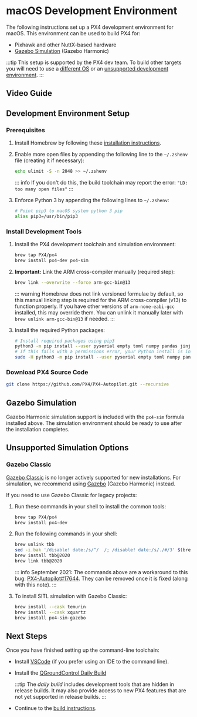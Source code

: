 # macOS Development Environment

The following instructions set up a PX4 development environment for macOS.
This environment can be used to build PX4 for:

- Pixhawk and other NuttX-based hardware
- [Gazebo Simulation](../sim_gazebo_gz/index.md) (Gazebo Harmonic)

:::tip
This setup is supported by the PX4 dev team.
To build other targets you will need to use a [different OS](../dev_setup/dev_env.md#supported-targets) or an [unsupported development environment](../advanced/community_supported_dev_env.md).
:::

## Video Guide

<lite-youtube videoid="tMbMGiMs1cQ" title="Setting up your PX4 development environment on macOS"/>

## Development Environment Setup

### Prerequisites

1. Install Homebrew by following these [installation instructions](https://brew.sh).

2. Enable more open files by appending the following line to the `~/.zshenv` file (creating it if necessary):

   ```sh
   echo ulimit -S -n 2048 >> ~/.zshenv
   ```

   ::: info
   If you don't do this, the build toolchain may report the error: `"LD: too many open files"`
   :::

3. Enforce Python 3 by appending the following lines to `~/.zshenv`:

   ```sh
   # Point pip3 to macOS system python 3 pip
   alias pip3=/usr/bin/pip3
   ```

### Install Development Tools

1. Install the PX4 development toolchain and simulation environment:

   ```sh
   brew tap PX4/px4
   brew install px4-dev px4-sim
   ```

2. **Important:** Link the ARM cross-compiler manually (required step):

   ```sh
   brew link --overwrite --force arm-gcc-bin@13
   ```

   ::: warning
   Homebrew does not link versioned formulae by default, so this manual linking step is required for the ARM cross-compiler (v13) to function properly.
   If you have other versions of `arm-none-eabi-gcc` installed, this may override them.
   You can unlink it manually later with `brew unlink arm-gcc-bin@13` if needed.
   :::

3. Install the required Python packages:

   ```sh
   # Install required packages using pip3
   python3 -m pip install --user pyserial empty toml numpy pandas jinja2 pyyaml pyros-genmsg packaging kconfiglib future jsonschema
   # If this fails with a permissions error, your Python install is in a system path - use this command instead:
   sudo -H python3 -m pip install --user pyserial empty toml numpy pandas jinja2 pyyaml pyros-genmsg packaging kconfiglib future jsonschema
   ```

### Download PX4 Source Code

```sh
git clone https://github.com/PX4/PX4-Autopilot.git --recursive
```

## Gazebo Simulation

Gazebo Harmonic simulation support is included with the `px4-sim` formula installed above.
The simulation environment should be ready to use after the installation completes.

## Unsupported Simulation Options

### Gazebo Classic

[Gazebo Classic](../sim_gazebo_classic/index.md) is no longer actively supported for new installations.
For simulation, we recommend using [Gazebo](../sim_gazebo_gz/index.md) (Gazebo Harmonic) instead.

If you need to use Gazebo Classic for legacy projects:

1. Run these commands in your shell to install the common tools:

   ```sh
   brew tap PX4/px4
   brew install px4-dev
   ```

1. Run the following commands in your shell:

   ```sh
   brew unlink tbb
   sed -i.bak '/disable! date:/s/^/  /; /disable! date:/s/./#/3' $(brew --prefix)/Library/Taps/homebrew/homebrew-core/Formula/tbb@2020.rb
   brew install tbb@2020
   brew link tbb@2020
   ```

   ::: info
   September 2021: The commands above are a workaround to this bug: [PX4-Autopilot#17644](https://github.com/PX4/PX4-Autopilot/issues/17644).
   They can be removed once it is fixed (along with this note).
   :::

1. To install SITL simulation with Gazebo Classic:

   ```sh
   brew install --cask temurin
   brew install --cask xquartz
   brew install px4-sim-gazebo
   ```

## Next Steps

Once you have finished setting up the command-line toolchain:

- Install [VSCode](../dev_setup/vscode.md) (if you prefer using an IDE to the command line).
- Install the [QGroundControl Daily Build](../dev_setup/qgc_daily_build.md)

  :::tip
  The _daily build_ includes development tools that are hidden in release builds.
  It may also provide access to new PX4 features that are not yet supported in release builds.
  :::

- Continue to the [build instructions](../dev_setup/building_px4.md).
